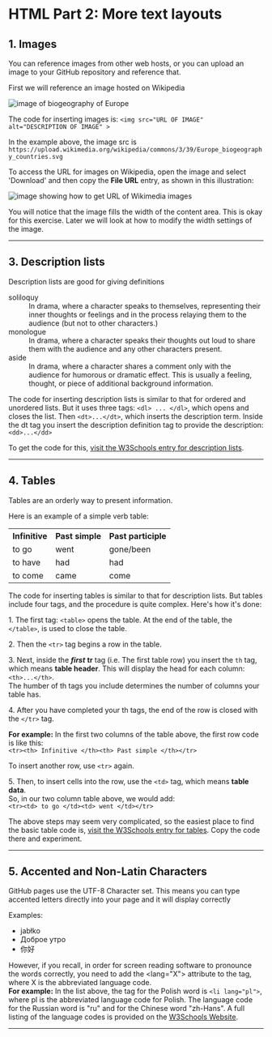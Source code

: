 <h1>HTML Part 2: More text layouts</h1>
<h2>1. Images</h2>
<p>You can reference images from other web hosts, or you can upload an image to your GitHub repository and reference that.<p>
<p>First we will reference an image hosted on Wikipedia</p>
<img src="https://upload.wikimedia.org/wikipedia/commons/3/39/Europe_biogeography_countries.svg" alt="image of biogeography of Europe">
<p>The code for inserting images is: <code>&lt;img src="URL OF IMAGE" alt="DESCRIPTION OF IMAGE" &gt;</code></p>
<p>In the example above, the image src is <code> https://upload.wikimedia.org/wikipedia/commons/3/39/Europe_biogeography_countries.svg </code></p>
<p>To access the URL for images on Wikipedia, open the image and select 'Download' and then copy the <b>File URL</b> entry, as shown in this illustration:</p>
<img src="assets/wikimedia-europe-countries.png" alt="image showing how to get URL of Wikimedia images">


<p>You will notice that the image fills the width of the content area. This is okay for this exercise. Later we will look at how to modify the width settings of the image.</p>

<hr>


<h2>3. Description lists</h2>
<p>Description lists are good for giving definitions</p>
<dl>
  <dt>soliloquy</dt>
  <dd>In drama, where a character speaks to themselves, representing their inner thoughts or feelings and in the process relaying them to the audience (but not to other characters.)</dd>
  <dt>monologue</dt>
  <dd>In drama, where a character speaks their thoughts out loud to share them with the audience and any other characters present.</dd>
  <dt>aside</dt>
  <dd>In drama, where a character shares a comment only with the audience for humorous or dramatic effect. This is usually a feeling, thought, or piece of additional background information.</dd>
</dl>
<p>The code for inserting description lists is similar to that for ordered and unordered lists. But it uses three tags: <code>&lt;dl&gt; ... &lt;/dl&gt;</code>, which opens and closes the list. Then <code>&lt;dt&gt;...&lt;/dt&gt;</code>, which inserts the description term. Inside the dt tag you insert the description definition tag to provide the description: <code>&lt;dd&gt;...&lt;/dd&gt;</code></p>
<p>To get the code for this, <a href="https://www.w3schools.com/tags/tag_dl.asp">visit the W3Schools entry for description lists</a>.</p>

<hr>
<h2>4. Tables</h2>
<p>Tables are an orderly way to present information.</p>
<p>Here is an example of a simple verb table:</p>
<table>
  <tr><th>Infinitive</th><th>Past simple</th><th>Past participle</th></tr>
  <tr>
    <td>to go</td><td>went</td><td>gone/been</td>
  </tr>
   <tr>
    <td>to have</td><td>had</td><td>had</td>
  </tr>
  <tr>
    <td>to come</td><td>came</td><td>come</td>
  </tr>
  </table>
  
<p>The code for inserting tables is similar to that for description lists. But tables include four tags, and the procedure is quite complex. Here's how it's done:</p>
  
<p>1. The first tag: <code>&lt;table&gt;</code> opens the table. At the end of the table, the <code>&lt;/table&gt;</code>, is used to close the table.</p>

<p>2. Then the <code>&lt;tr&gt;</code> tag begins a row in the table.</p> 

<p>3. Next, inside the <em><b>first</b></em> <b>tr</b> tag (i.e. The first table row) you insert the <code>th</code> tag, which means <b>table header</b>. This will display the head for each column: <code>&lt;th&gt;...&lt;/th&gt;</code>. <br>The humber of th tags you include determines the number of columns your table has.</p>

<p>4. After you have completed your th tags, the end of the row is closed with the <code>&lt;/tr&gt;</code> tag.</p>

<p><b>For example:</b> In the first two columns of the table above, the first row code is like this:<br><code>&lt;tr&gt;&lt;th&gt; Infinitive &lt;/th&gt;&lt;th&gt; Past simple &lt;/th&gt;&lt;/tr&gt;</code>
</p>

<p>To insert another row, use <code>&lt;tr&gt;</code> again.</p>

<p>5. Then, to insert cells into the row, use the <code>&lt;td&gt;</code> tag, which means <b>table data</b>.<br>
So, in our two column table above, we would add:<br><code>&lt;tr&gt;&lt;td&gt; to go &lt;/td&gt;&lt;td&gt; went &lt;/td&gt;&lt;/tr&gt;</code>
</p>

<p>The above steps may seem very complicated, so the easiest place to find the basic table code is, <a href="https://www.w3schools.com/tags/tag_table.asp">visit the W3Schools entry for tables</a>. Copy the code there and experiment.</p>

<hr>

<h2>5. Accented and Non-Latin Characters</h2>
<p>GitHub pages use the UTF-8 Character set. This means you can type accented letters directly into your page and it will display correctly</p>
<p>Examples:</p>
<ul>
    <li lang="pl">jabłko</li>
    <li lang="ru">Доброе утро</li>
    <li lang="zh-Hans">你好</li>
</ul>
<p>However, if you recall, in order for screen reading software to pronounce the words correctly, you need to add the &lt;lang="X"&gt; attribute to the tag, where X is the abbreviated language code.<br>
<b>For example:</b> In the list above, the tag for the Polish word is <code>&lt;li lang="pl"&gt;</code>, where pl is the abbreviated language code for Polish. The language code for the Russian word is "ru" and for the Chinese word "zh-Hans". A full listing of the language codes is provided on the <a href="https://www.w3schools.com/tags/ref_language_codes.asp">W3Schools Website</a>.
</p>
<hr>

